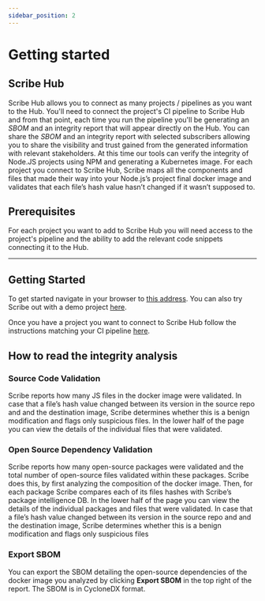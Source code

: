 ```yaml
---
sidebar_position: 2
---
```

# Getting started

## Scribe Hub

Scribe Hub allows you to connect as many projects / pipelines as you want to the Hub. You'll need to connect the project's CI pipeline to Scribe Hub and from that point, each time you run the pipeline you'll be generating an *SBOM* and an integrity report that will appear directly on the Hub. You can share the *SBOM* and an integrity report with selected subscribers allowing you to share the visibility and trust gained from the generated information with relevant stakeholders. At this time our tools can verify the integrity of Node.JS projects using NPM and generating a Kubernetes image. For each project you connect to Scribe Hub, Scribe maps all the components and files that made their way into your Node.js’s project final docker image and validates that each file’s hash value hasn’t changed if it wasn’t supposed to. 

## Prerequisites 

For each project you want to add to Scribe Hub you will need access to the project's pipeline and the ability to add the relevant code snippets connecting it to the Hub.

<hr/>

## Getting Started

To get started navigate in your browser to <a href='https://beta.hub.scribesecurity.com/producer-products'>this address</a>. You can also try Scribe out with a demo project <a href='/docs/sampleproject'>here</a>.  

Once you have a project you want to connect to Scribe Hub follow the instructions matching your CI pipeline <a href='/docs/ci-integration'>here</a>.

## How to read the integrity analysis

### Source Code Validation

Scribe reports how many JS files in the docker image were validated.
In case that a file’s hash value changed between its version in the source repo and and the destination image, Scribe determines whether this is a benign modification and flags only suspicious files. 
In the lower half of the page you can view the details of the individual files that were validated.

### Open Source Dependency Validation

Scribe reports how many open-source packages were validated and the total number of open-source files validated within these packages.
Scribe does this, by first analyzing the composition of the docker image. Then, for each package Scribe compares each of its files hashes with Scribe’s package intelligence DB. 
In the lower half of the page you can view the details of the individual packages and files that  were validated. 
In case that a file’s hash value changed between its version in the source repo and and the destination image, Scribe determines whether this is a benign modification and flags only suspicious files

### Export SBOM 

You can export the SBOM detailing the open-source dependencies of the docker image you analyzed by clicking <b>Export SBOM</b> in the top right of the report. The SBOM is in CycloneDX format.


